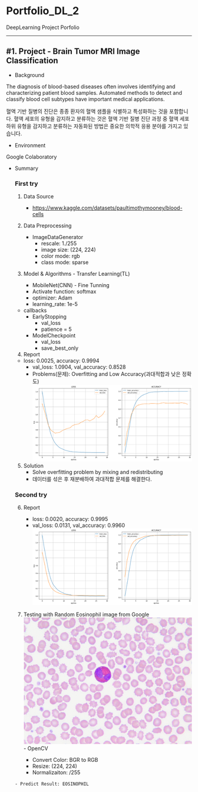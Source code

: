 # Portfolio_DL_2
DeepLearning Project Porfolio

***
<h2>#1. Project - Brain Tumor MRI Image Classification</h2> 

- Background
<p>The diagnosis of blood-based diseases often involves identifying and characterizing patient blood samples.
Automated methods to detect and classify blood cell subtypes have important medical applications.</p>
<p>혈액 기반 질병의 진단은 종종 환자의 혈액 샘플을 식별하고 특성화하는 것을 포함합니다. 혈액 세포의 유형을 감지하고 분류하는 것은 혈액 기반 질병 진단 과정 중  
혈액 세포 하위 유형을 감지하고 분류하는 자동화된 방법은 중요한 의학적 응용 분야를 가지고 있습니다.</p>

- Environment
<p>Google Colaboratory</p> 

- Summary

  <h3>First try</h3>

	1. Data Source
		- https://www.kaggle.com/datasets/paultimothymooney/blood-cells
	
	2. Data Preprocessing
		- ImageDataGenerator
      		- rescale: 1./255
      		- image size: (224, 224)
      		- color mode: rgb
        	- class mode: sparse
	
	3. Model & Algorithms
	  - Transfer Learning(TL)
        - MobileNet(CNN)
	  - Fine Tunning
        - Activate function: softmax
        - optimizer: Adam
        - learning_rate: 1e-5 
    - callbacks
        - EarlyStopping
            - val_loss
            - patience = 5
        - ModelCheckpoint
            - val_loss
            - save_best_only

	4. Report
    - loss: 0.0025, accuracy: 0.9994
		- val_loss: 1.0904, val_accuracy: 0.8528
		- Problems(문제): Overfitting and Low Accuracy(과대적합과 낮은 정확도)
		![First_Training_Result](https://github.com/kkyukkyu99/Portfolio_DL_2/blob/main/First_Training_Result.png)
	
	5. Solution
		- Solve overfitting problem by mixing and redistributing
		- 데이터를 섞은 후 재분배하여 과대적합 문제를 해결한다.

  <h3>Second try</h3>
  
  	6. Report
  	   	- loss: 0.0020, accuracy: 0.9995
  	   	- val_loss: 0.0131, val_accuracy: 0.9960
		![Second_Training_Result](https://github.com/kkyukkyu99/Portfolio_DL_2/blob/main/Second_Training_Result.png)

    7. Testing with Random Eosinophil image from Google
      ![Random Eosinophil image from Google](https://github.com/kkyukkyu99/Portfolio_DL_2/blob/main/Eosinophils_predict_image.jpg)
      - OpenCV
       	 - Convert Color: BGR to RGB
         - Resize: (224, 224)
         - Normalizaiton: /255

      - Predict Result: EOSINOPHIL
         
